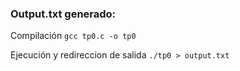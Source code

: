 ### Output.txt generado:

Compilación 
`gcc tp0.c -o tp0`

Ejecución y redireccion de salida
`./tp0 > output.txt`